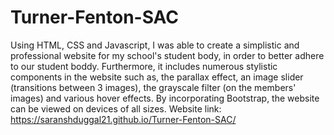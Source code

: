 # Turner-Fenton-SAC
Using HTML, CSS and Javascript, I was able to create a simplistic and professional website for my school's student body, in order to 
better adhere to our student boddy. Furthermore, it includes numerous stylistic components in the website such as, 
the parallax effect, an image slider (transitions between 3 images), the grayscale filter (on the members' images) and various
hover effects. By incorporating Bootstrap, the website can be viewed on devices of all sizes. Website link: https://saranshduggal21.github.io/Turner-Fenton-SAC/
